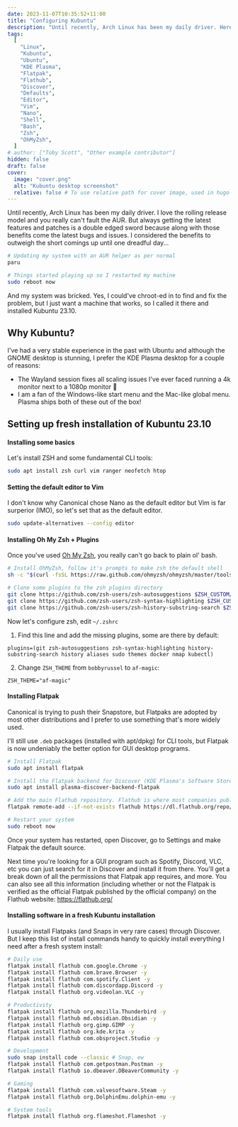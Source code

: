 ```yaml
---
date: 2023-11-07T10:35:52+11:00
title: "Configuring Kubuntu"
description: "Until recently, Arch Linux has been my daily driver. Here's how I configure my new Kubuntu installation."
tags:
  [
    "Linux",
    "Kubuntu",
    "Ubuntu",
    "KDE Plasma",
    "Flatpak",
    "Flathub",
    "Discover",
    "Defaults",
    "Editor",
    "Vim",
    "Nano",
    "Shell",
    "Bash",
    "Zsh",
    "OhMyZsh",
  ]
# author: ["Toby Scott", "Other example contributor"]
hidden: false
draft: false
cover:
  image: "cover.png"
  alt: "Kubuntu desktop screenshot"
  relative: false # To use relative path for cover image, used in hugo Page-bundles
---
```


Until recently, Arch Linux has been my daily driver. I love the rolling release model and you really can't fault the AUR. But always getting the latest features and patches is a double edged sword because along with those benefits come the latest bugs and issues. I considered the benefits to outweigh the short comings up until one dreadful day...

```bash
# Updating my system with an AUR helper as per normal
paru

# Things started playing up so I restarted my machine
sudo reboot now
```

And my system was bricked. Yes, I could've chroot-ed in to find and fix the problem, but I just want a machine that works, so I called it there and installed Kubuntu 23.10.

## Why Kubuntu?

I've had a very stable experience in the past with Ubuntu and although the GNOME desktop is stunning, I prefer the KDE Plasma desktop for a couple of reasons:

- The Wayland session fixes all scaling issues I've ever faced running a 4k monitor next to a 1080p monitor 🎉
- I am a fan of the Windows-like start menu and the Mac-like global menu. Plasma ships both of these out of the box!

## Setting up fresh installation of Kubuntu 23.10

#### Installing some basics

Let's install ZSH and some fundamental CLI tools:

```bash
sudo apt install zsh curl vim ranger neofetch htop
```

#### Setting the default editor to Vim

I don't know why Canonical chose Nano as the default editor but Vim is far surperior (IMO), so let's set that as the default editor.

```bash
sudo update-alternatives --config editor
```

#### Installing Oh My Zsh + Plugins

Once you've used [Oh My Zsh](https://github.com/ohmyzsh/ohmyzsh), you really can't go back to plain ol' bash.

```bash
# Install OhMyZsh, follow it's prompts to make zsh the default shell
sh -c "$(curl -fsSL https://raw.github.com/ohmyzsh/ohmyzsh/master/tools/install.sh)"

# Clone some plugins to the zsh plugins directory
git clone https://github.com/zsh-users/zsh-autosuggestions $ZSH_CUSTOM/plugins/zsh-autosuggestions
git clone https://github.com/zsh-users/zsh-syntax-highlighting $ZSH_CUSTOM/plugins/zsh-syntax-highlighting
git clone https://github.com/zsh-users/zsh-history-substring-search $ZSH_CUSTOM/plugins/zsh-history-substring-search
```

Now let's configure zsh, edit `~/.zshrc`

1. Find this line and add the missing plugins, some are there by default:

```
plugins=(git zsh-autosuggestions zsh-syntax-highlighting history-substring-search history aliases sudo themes docker nmap kubectl)
```

2. Change `ZSH_THEME` from `bobbyrussel` to `af-magic`:

```env
ZSH_THEME="af-magic"
```

#### Installing Flatpak

Canonical is trying to push their Snapstore, but Flatpaks are adopted by most other distributions and I prefer to use something that's more widely used.

I'll still use `.deb` packages (installed with apt/dpkg) for CLI tools, but Flatpak is now undeniably the better option for GUI desktop programs.

```bash
# Install Flatpak
sudo apt install flatpak

# Install the Flatpak backend for Discover (KDE Plasma's Software Store)
sudo apt install plasma-discover-backend-flatpak

# Add the main Flathub repository. Flathub is where most companies publish their official Flatpak releases (Discord, for one example)
flatpak remote-add --if-not-exists flathub https://dl.flathub.org/repo/flathub.flatpakrepo

# Restart your system
sudo reboot now
```

Once your system has restarted, open Discover, go to Settings and make Flatpak the default source.

Next time you're looking for a GUI program such as Spotify, Discord, VLC, etc you can just search for it in Discover and install it from there. You'll get a break down of all the permissions that Flatpak app requires, and more. You can also see all this information (including whether or not the Flatpak is verified as the official Flatpak published by the official company) on the Flathub website: https://flathub.org/

#### Installing software in a fresh Kubuntu installation

I usually install Flatpaks (and Snaps in very rare cases) through Discover. But I keep this list of install commands handy to quickly install everything I need after a fresh system install:

```bash
# Daily use
flatpak install flathub com.google.Chrome -y
flatpak install flathub com.brave.Browser -y
flatpak install flathub com.spotify.Client -y
flatpak install flathub com.discordapp.Discord -y
flatpak install flathub org.videolan.VLC -y

# Productivity
flatpak install flathub org.mozilla.Thunderbird -y
flatpak install flathub md.obsidian.Obsidian -y
flatpak install flathub org.gimp.GIMP -y
flatpak install flathub org.kde.krita -y
flatpak install flathub com.obsproject.Studio -y

# Development
sudo snap install code --classic # Snap, ew
flatpak install flathub com.getpostman.Postman -y
flatpak install flathub io.dbeaver.DBeaverCommunity -y

# Gaming
flatpak install flathub com.valvesoftware.Steam -y
flatpak install flathub org.DolphinEmu.dolphin-emu -y

# System tools
flatpak install flathub org.flameshot.Flameshot -y

```

